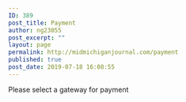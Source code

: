 ```yaml
---
ID: 389
post_title: Payment
author: ng23055
post_excerpt: ""
layout: page
permalink: http://midmichiganjournal.com/payment
published: true
post_date: 2019-07-18 16:08:55
---
```

Please select a gateway for payment